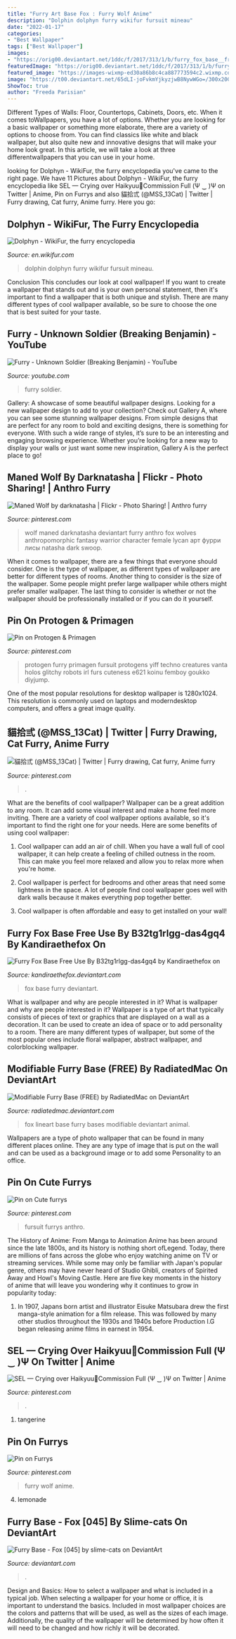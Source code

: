 ```yaml
---
title: "Furry Art Base Fox : Furry Wolf Anime"
description: "Dolphin dolphyn furry wikifur fursuit mineau"
date: "2022-01-17"
categories:
- "Best Wallpaper"
tags: ["Best Wallpaper"]
images:
- "https://orig00.deviantart.net/1ddc/f/2017/313/1/b/furry_fox_base__free_use__by_b32tg1rlgg_das4gq4_by_kandiraethefox-dbt8gq6.png"
featuredImage: "https://orig00.deviantart.net/1ddc/f/2017/313/1/b/furry_fox_base__free_use__by_b32tg1rlgg_das4gq4_by_kandiraethefox-dbt8gq6.png"
featured_image: "https://images-wixmp-ed30a86b8c4ca887773594c2.wixmp.com/f/d4740e89-e522-424b-ae51-73458dfd1fcb/d8zqrpz-a880e568-20c3-4fc1-a42e-faae1176dd88.png?token=eyJ0eXAiOiJKV1QiLCJhbGciOiJIUzI1NiJ9.eyJzdWIiOiJ1cm46YXBwOjdlMGQxODg5ODIyNjQzNzNhNWYwZDQxNWVhMGQyNmUwIiwiaXNzIjoidXJuOmFwcDo3ZTBkMTg4OTgyMjY0MzczYTVmMGQ0MTVlYTBkMjZlMCIsIm9iaiI6W1t7InBhdGgiOiJcL2ZcL2Q0NzQwZTg5LWU1MjItNDI0Yi1hZTUxLTczNDU4ZGZkMWZjYlwvZDh6cXJwei1hODgwZTU2OC0yMGMzLTRmYzEtYTQyZS1mYWFlMTE3NmRkODgucG5nIn1dXSwiYXVkIjpbInVybjpzZXJ2aWNlOmZpbGUuZG93bmxvYWQiXX0.yNY2dy3154HzcTgPYsshiLHokuqTTtsJbyoDsZAJeP0"
image: "https://t00.deviantart.net/65dLI-joFvkmYjkyzjwB8NywWGo=/300x200/filters:fixed_height(100,100):origin()/pre00/8b66/th/pre/f/2011/238/d/4/fox_lineart_by_mewsbases-d47vo4f.png"
ShowToc: true
author: "Freeda Parisian"
---
```



Different Types of Walls: Floor, Countertops, Cabinets, Doors, etc.
When it comes toWallpapers, you have a lot of options. Whether you are looking for a basic wallpaper or something more elaborate, there are a variety of options to choose from. You can find classics like white and black wallpaper, but also quite new and innovative designs that will make your home look great. In this article, we will take a look at three differentwallpapers that you can use in your home.

	

		
looking for Dolphyn - WikiFur, the furry encyclopedia you've came to the right page. We have 11 Pictures about Dolphyn - WikiFur, the furry encyclopedia like SEL — Crying over Haikyuu🏐Commission Full (Ψ ‿ )Ψ on Twitter | Anime, Pin on Furrys and also 貓拾弎 (@MSS_13Cat) | Twitter | Furry drawing, Cat furry, Anime furry. Here you go:
		
    
## Dolphyn - WikiFur, The Furry Encyclopedia

<img loading=lazy src="https://en.wikifur.com/w/images/thumb/2/21/Mineau_The_Dolphin_Fursuit_2011.jpg/450px-Mineau_The_Dolphin_Fursuit_2011.jpg" onerror="this.onerror=null;this.src='https://tse4.mm.bing.net/th?id=OIP.wxTdVMGWY-ZkiNItAimQRwAAAA&amp;pid=15.1';" alt="Dolphyn - WikiFur, the furry encyclopedia">

_Source: en.wikifur.com_

>dolphin dolphyn furry wikifur fursuit mineau. 

	

Conclusion
This concludes our look at cool wallpaper! If you want to create a wallpaper that stands out and is your own personal statement, then it's important to find a wallpaper that is both unique and stylish. There are many different types of cool wallpaper available, so be sure to choose the one that is best suited for your taste.

    
## Furry - Unknown Soldier (Breaking Benjamin) - YouTube

<img loading=lazy src="http://i.ytimg.com/vi/jNAwYjOB9sQ/maxresdefault.jpg" onerror="this.onerror=null;this.src='https://tse4.mm.bing.net/th?id=OIP.V-5Kz7YR6b_BLg9H9N6TkwHaEK&amp;pid=15.1';" alt="Furry - Unknown Soldier (Breaking Benjamin) - YouTube">

_Source: youtube.com_

>furry soldier. 

	

Gallery: A showcase of some beautiful wallpaper designs.
Looking for a new wallpaper design to add to your collection? Check out Gallery A, where you can see some stunning wallpaper designs. From simple designs that are perfect for any room to bold and exciting designs, there is something for everyone. With such a wide range of styles, it’s sure to be an interesting and engaging browsing experience. Whether you’re looking for a new way to display your walls or just want some new inspiration, Gallery A is the perfect place to go!





	
	
    
## Maned Wolf By Darknatasha | Flickr - Photo Sharing! | Anthro Furry

<img loading=lazy src="https://i.pinimg.com/736x/ec/9c/80/ec9c80acadf87eedb46e0af9ec457891--maned-wolf-strange-art.jpg" onerror="this.onerror=null;this.src='https://tse1.mm.bing.net/th?id=OIP.MzDUmJeL_b_63aOtSrmiYQDaEs&amp;pid=15.1';" alt="Maned Wolf by darknatasha | Flickr - Photo Sharing! | Anthro furry">

_Source: pinterest.com_

>wolf maned darknatasha deviantart furry anthro fox wolves anthropomorphic fantasy warrior character female lycan арт фурри лисы natasha dark swoop. 

	

When it comes to wallpaper, there are a few things that everyone should consider. One is the type of wallpaper, as different types of wallpaper are better for different types of rooms. Another thing to consider is the size of the wallpaper. Some people might prefer large wallpaper while others might prefer smaller wallpaper. The last thing to consider is whether or not the wallpaper should be professionally installed or if you can do it yourself.

    
## Pin On Protogen &amp; Primagen

<img loading=lazy src="https://i.pinimg.com/736x/b4/56/55/b456555b44c182a86330bae82eeafe44.jpg" onerror="this.onerror=null;this.src='https://tse1.mm.bing.net/th?id=OIP.XLRgaR0O_bh9uzsVE1kNCAHaJ3&amp;pid=15.1';" alt="Pin on Protogen &amp; Primagen">

_Source: pinterest.com_

>protogen furry primagen fursuit protogens yiff techno creatures vanta holos glitchy robots irl furs cuteness e621 koinu femboy goukko diyjump. 

	

One of the most popular resolutions for desktop wallpaper is 1280x1024. This resolution is commonly used on laptops and moderndesktop computers, and offers a great image quality.

    
## 貓拾弎 (@MSS_13Cat) | Twitter | Furry Drawing, Cat Furry, Anime Furry

<img loading=lazy src="https://i.pinimg.com/736x/31/b1/e1/31b1e1d6f5fdcc2f9ea77123d57407e5.jpg" onerror="this.onerror=null;this.src='https://tse1.mm.bing.net/th?id=OIP.uvAaT15rOByCfi6CkOuaawHaKd&amp;pid=15.1';" alt="貓拾弎 (@MSS_13Cat) | Twitter | Furry drawing, Cat furry, Anime furry">

_Source: pinterest.com_

>. 

	

What are the benefits of cool wallpaper?
Wallpaper can be a great addition to any room. It can add some visual interest and make a home feel more inviting. There are a variety of cool wallpaper options available, so it's important to find the right one for your needs. Here are some benefits of using cool wallpaper: 
1. Cool wallpaper can add an air of chill. When you have a wall full of cool wallpaper, it can help create a feeling of chilled outness in the room. This can make you feel more relaxed and allow you to relax more when you're home. 

2. Cool wallpaper is perfect for bedrooms and other areas that need some lightness in the space. A lot of people find cool wallpaper goes well with dark walls because it makes everything pop together better. 

3. Cool wallpaper is often affordable and easy to get installed on your wall!

    
## Furry Fox Base Free Use By B32tg1rlgg-das4gq4 By Kandiraethefox On

<img loading=lazy src="https://orig00.deviantart.net/1ddc/f/2017/313/1/b/furry_fox_base__free_use__by_b32tg1rlgg_das4gq4_by_kandiraethefox-dbt8gq6.png" onerror="this.onerror=null;this.src='https://tse2.mm.bing.net/th?id=OIP.Px_6Tm-vsGDTvphojWe2sgHaEf&amp;pid=15.1';" alt="Furry Fox Base Free Use By B32tg1rlgg-das4gq4 by Kandiraethefox on">

_Source: kandiraethefox.deviantart.com_

>fox base furry deviantart. 

	

What is wallpaper and why are people interested in it?
What is wallpaper and why are people interested in it?
Wallpaper is a type of art that typically consists of pieces of text or graphics that are displayed on a wall as a decoration. It can be used to create an idea of space or to add personality to a room. There are many different types of wallpaper, but some of the most popular ones include floral wallpaper, abstract wallpaper, and colorblocking wallpaper.

    
## Modifiable Furry Base (FREE) By RadiatedMac On DeviantArt

<img loading=lazy src="https://t00.deviantart.net/65dLI-joFvkmYjkyzjwB8NywWGo=/300x200/filters:fixed_height(100,100):origin()/pre00/8b66/th/pre/f/2011/238/d/4/fox_lineart_by_mewsbases-d47vo4f.png" onerror="this.onerror=null;this.src='https://tse1.mm.bing.net/th?id=OIP.Q_Kcy7Jj43WSARIo4-zfrQAAAA&amp;pid=15.1';" alt="Modifiable Furry Base (FREE) by RadiatedMac on DeviantArt">

_Source: radiatedmac.deviantart.com_

>fox lineart base furry bases modifiable deviantart animal. 

	



Wallpapers are a type of photo wallpaper that can be found in many different places online. They are any type of image that is put on the wall and can be used as a background image or to add some Personality to an office.

    
## Pin On Cute Furrys

<img loading=lazy src="https://i.pinimg.com/736x/13/42/4f/13424fe1e81ac5db75b697683f24de3b.jpg" onerror="this.onerror=null;this.src='https://tse3.mm.bing.net/th?id=OIP.KmZo0d8AZQ4wtJTDByzELQHaKn&amp;pid=15.1';" alt="Pin on Cute furrys">

_Source: pinterest.com_

>fursuit furrys anthro. 

	

The History of Anime: From Manga to Animation
Anime has been around since the late 1800s, and its history is nothing short ofLegend. Today, there are millions of fans across the globe who enjoy watching anime on TV or streaming services. While some may only be familiar with Japan's popular genre, others may have never heard of Studio Ghibli, creators of Spirited Away and Howl's Moving Castle. Here are five key moments in the history of anime that will leave you wondering why it continues to grow in popularity today:
1) In 1907, Japans born artist and illustrator Eisuke Matsubara drew the first manga-style animation for a film release. This was followed by many other studios throughout the 1930s and 1940s before Production I.G began releasing anime films in earnest in 1954.

    
## SEL — Crying Over Haikyuu🏐Commission Full (Ψ ‿ )Ψ On Twitter | Anime

<img loading=lazy src="https://i.pinimg.com/736x/b9/58/fc/b958fca348b584d7b796e0e1967489c0.jpg" onerror="this.onerror=null;this.src='https://tse2.mm.bing.net/th?id=OIP.K1UXHBdSzbTJLWzd7vGtAQHaJQ&amp;pid=15.1';" alt="SEL — Crying over Haikyuu🏐Commission Full (Ψ ‿ )Ψ on Twitter | Anime">

_Source: pinterest.com_

>. 

	

1. tangerine 

    
## Pin On Furrys

<img loading=lazy src="https://i.pinimg.com/736x/e1/c3/85/e1c3854887fbef59df50ba4636ea79f1.jpg" onerror="this.onerror=null;this.src='https://tse3.mm.bing.net/th?id=OIP.AFQzmKXMehnoR1vFr8KuIQHaKf&amp;pid=15.1';" alt="Pin on Furrys">

_Source: pinterest.com_

>furry wolf anime. 

	

4. lemonade 

    
## Furry Base - Fox [045] By Slime-cats On DeviantArt

<img loading=lazy src="https://images-wixmp-ed30a86b8c4ca887773594c2.wixmp.com/f/d4740e89-e522-424b-ae51-73458dfd1fcb/d8zqrpz-a880e568-20c3-4fc1-a42e-faae1176dd88.png?token=eyJ0eXAiOiJKV1QiLCJhbGciOiJIUzI1NiJ9.eyJzdWIiOiJ1cm46YXBwOjdlMGQxODg5ODIyNjQzNzNhNWYwZDQxNWVhMGQyNmUwIiwiaXNzIjoidXJuOmFwcDo3ZTBkMTg4OTgyMjY0MzczYTVmMGQ0MTVlYTBkMjZlMCIsIm9iaiI6W1t7InBhdGgiOiJcL2ZcL2Q0NzQwZTg5LWU1MjItNDI0Yi1hZTUxLTczNDU4ZGZkMWZjYlwvZDh6cXJwei1hODgwZTU2OC0yMGMzLTRmYzEtYTQyZS1mYWFlMTE3NmRkODgucG5nIn1dXSwiYXVkIjpbInVybjpzZXJ2aWNlOmZpbGUuZG93bmxvYWQiXX0.yNY2dy3154HzcTgPYsshiLHokuqTTtsJbyoDsZAJeP0" onerror="this.onerror=null;this.src='https://tse3.mm.bing.net/th?id=OIP._9V6kcQef2F7aQPeV_DQIAAAAA&amp;pid=15.1';" alt="Furry Base - Fox [045] by slime-cats on DeviantArt">

_Source: deviantart.com_

>. 

	

Design and Basics: How to select a wallpaper and what is included in a typical job.
When selecting a wallpaper for your home or office, it is important to understand the basics. Included in most wallpaper choices are the colors and patterns that will be used, as well as the sizes of each image. Additionally, the quality of the wallpaper will be determined by how often it will need to be changed and how richly it will be decorated.

